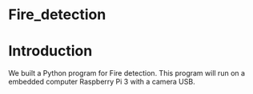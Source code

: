 # Fire_detection
# Introduction
We built a Python program for Fire detection. This program will run on a embedded computer Raspberry Pi 3 with a camera USB.

